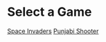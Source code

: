 
<html lang="en">
<head>
    <meta charset="UTF-8">
    <meta name="viewport" content="width=device-width, initial-scale=1.0">
    <link rel="stylesheet" href="index.css">
    <title>Game Selection</title>
</head>
<body>
    <h1>Select a Game</h1>
    <a href="/games/spaceinvaders">Space Invaders</a>
    <a href="/games/punjabishooter">Punjabi Shooter</a>
</body>
</html>